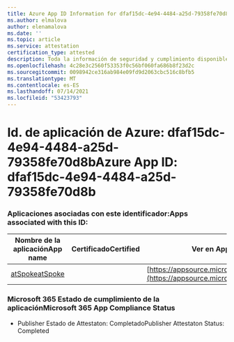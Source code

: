 ```yaml
---
title: Azure App ID Information for dfaf15dc-4e94-4484-a25d-79358fe70d8b
ms.author: elmalova
author: elenamalova
ms.date: ''
ms.topic: article
ms.service: attestation
certification_type: attested
description: Toda la información de seguridad y cumplimiento disponible para dfaf15dc-4e94-4484-a25d-79358fe70d8b.
ms.openlocfilehash: 4c28e3c2560f53353f0c56bf060fa686b8f23d2c
ms.sourcegitcommit: 0098942ce316ab984e09fd9d2063cbc516c8bfb5
ms.translationtype: MT
ms.contentlocale: es-ES
ms.lasthandoff: 07/14/2021
ms.locfileid: "53423793"
---
```

# <a name="azure-app-id-dfaf15dc-4e94-4484-a25d-79358fe70d8b"></a><span data-ttu-id="57c63-103">Id. de aplicación de Azure: dfaf15dc-4e94-4484-a25d-79358fe70d8b</span><span class="sxs-lookup"><span data-stu-id="57c63-103">Azure App ID: dfaf15dc-4e94-4484-a25d-79358fe70d8b</span></span>


### <a name="apps-associated-with-this-id"></a><span data-ttu-id="57c63-104">Aplicaciones asociadas con este identificador:</span><span class="sxs-lookup"><span data-stu-id="57c63-104">Apps associated with this ID:</span></span>
| <span data-ttu-id="57c63-105">**Nombre de la aplicación**</span><span class="sxs-lookup"><span data-stu-id="57c63-105">**App name**</span></span> | <span data-ttu-id="57c63-106">**Certificado**</span><span class="sxs-lookup"><span data-stu-id="57c63-106">**Certified**</span></span> | <span data-ttu-id="57c63-107">**Ver en AppSource**</span><span class="sxs-lookup"><span data-stu-id="57c63-107">**View in AppSource**</span></span> |
|-|-|-|
| [<span data-ttu-id="57c63-108">atSpoke</span><span class="sxs-lookup"><span data-stu-id="57c63-108">atSpoke</span></span>](https://docs.microsoft.com/en-us/microsoft-365-app-certification/forward/WA200001454) |  | [https://appsource.microsoft.com/product/office/WA200001454](https://appsource.microsoft.com/product/office/WA200001454) |

### <a name="microsoft-365-app-compliance-status"></a><span data-ttu-id="57c63-109">Microsoft 365 Estado de cumplimiento de la aplicación</span><span class="sxs-lookup"><span data-stu-id="57c63-109">Microsoft 365 App Compliance Status</span></span>
- <span data-ttu-id="57c63-110">Publisher Estado de Attestaton: Completado</span><span class="sxs-lookup"><span data-stu-id="57c63-110">Publisher Attestaton Status: Completed</span></span>
